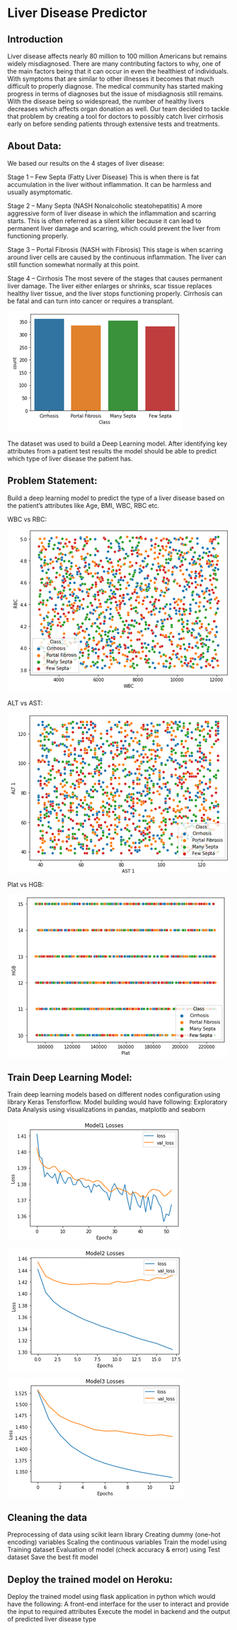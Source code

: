 # Liver Disease Predictor

## Introduction

Liver disease affects nearly 80 million to 100 million Americans but remains widely misdiagnosed. There are many contributing factors to why, one of the main factors being that it can occur in even the healthiest of individuals. With symptoms that are similar to other illnesses it becomes that much difficult to properly diagnose. The medical community has started making progress in terms of diagnoses but the issue of misdiagnosis still remains. With the disease being so widespread, the number of healthy livers decreases which affects organ donation as well. Our team decided to tackle that problem by creating a tool for doctors to possibly catch liver cirrhosis early on before sending patients through extensive tests and treatments.

## About Data:

We based our results on the 4 stages of liver disease:

Stage 1 – Few Septa (Fatty Liver Disease)
           This is when there is fat accumulation in the liver without inflammation. It can be harmless and usually asymptomatic.
           
Stage 2 – Many Septa (NASH Nonalcoholic steatohepatitis)
           A more aggressive form of liver disease in which the inflammation and scarring starts. This is often referred as a silent killer because it can lead to permanent liver damage and scarring, which could prevent the liver from functioning properly.
           
Stage 3 – Portal Fibrosis (NASH with Fibrosis)
           This stage is when scarring around liver cells are caused by the continuous inflammation. The liver can still function somewhat normally at this point.
           
Stage 4 – Cirrhosis
           The most severe of the stages that causes permanent liver damage. The liver either enlarges or shrinks, scar tissue replaces healthy liver tissue, and the liver stops functioning properly. Cirrhosis can be fatal and can turn into cancer or requires a transplant.

![bar_chart](images/bar_chart.png)

The dataset was used to build a Deep Learning model. After identifying key attributes from a patient test results the model should be able to predict which type of liver disease the patient has.

## Problem Statement:
Build a deep learning model to predict the type of a liver disease based on the patient’s attributes like Age, BMI, WBC, RBC etc.

WBC vs RBC:

![WBC_vs_RBC](images/WBC_vs_RBC.png)

ALT vs AST:

![ALT_vs_AST](images/ALT_vs_AST.png)

Plat vs HGB:

![Plat_vs_HGB](images/Plat_vs_HGB.png)

## Train Deep Learning Model:
Train deep learning models based on different nodes configuration using library Keras Tensforflow. Model building would have following:
Exploratory Data Analysis using visualizations in pandas, matplotlb and seaborn

![Model_1_Losses](images/Model_1_Losses.png)

![Model_2_Losses](images/Model_2_Losses.png)

![Model_3_Losses](images/Model_3_Losses.png)

## Cleaning the data
Preprocessing of data using scikit learn library
Creating dummy (one-hot encoding) variables
Scaling the continuous variables
Train the model using Training dataset
Evaluation of model (check accuracy & error) using Test dataset
Save the best fit model

## Deploy the trained model on Heroku:
Deploy the trained model using flask application in python which would have the following:
A front-end interface for the user to interact and provide the input to required attributes
Execute the model in backend and the output of predicted liver disease type
